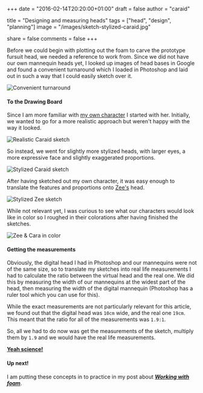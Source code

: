 +++
date = "2016-02-14T20:20:00+01:00"
draft = false
author = "caraid"

title = "Designing and measuring heads"
tags = ["head", "design", "planning"]
image = "/images/sketch-stylized-caraid.jpg"

share = false
comments = false
+++

Before we could begin with plotting out the foam to carve the prototype fursuit head, we needed a reference to work from.
Since we did not have our own mannequin heads yet, I looked up images of head bases in Google and found a convenient turnaround which I loaded in Photoshop and laid out in such a way that I could easily sketch over it.

![Convenient turnaround](/images/head-turnaround.jpg)

#### To the Drawing Board

Since I am more familiar with [my own character](/character/caraid) I started with her.
Initially, we wanted to go for a more realistic approach but weren't happy with the way it looked.

![Realistic Caraid sketch](/images/sketch-realistic-caraid.jpg)

So instead, we went for slightly more stylized heads, with larger eyes, a more expressive face and slightly exaggerated proportions.

![Stylized Caraid sketch](/images/sketch-stylized-caraid.jpg)

After having sketched out my own character, it was easy enough to translate the features and proportions onto [Zee's](/character/zee) head.

![Stylized Zee sketch](/images/sketch-stylized-zee.jpg)

While not relevant yet, I was curious to see what our characters would look like in color so I roughed in their colorations after having finished the sketches.

![Zee & Cara in color](/images/sketch-color-zee-cara.jpg)

#### Getting the measurements

Obviously, the digital head I had in Photoshop and our mannequins were not of the same size, so to translate my sketches into real life measurements I had to calculate the ratio between the virtual head and the real one.
We did this by measuring the width of our mannequins at the widest part of the head, then measuring the width of the digital mannequin (Photoshop has a ruler tool which you can use for this).

While the exact measurements are not particularly relevant for this article, we found out that the digital head was `10cm` wide, and the real one `19cm`.
This meant that the ratio for all of the measurements was `1.9:1`.

So, all we had to do now was get the measurements of the sketch, multiply them by `1.9` and we would have the real life measurements.

[**Yeah science!**](https://www.youtube.com/watch?v=YRL4uIVzVWI)

#### Up next!
I am putting these concepts in to practice in my post about [***Working with foam***](/post/working-with-foam/).


